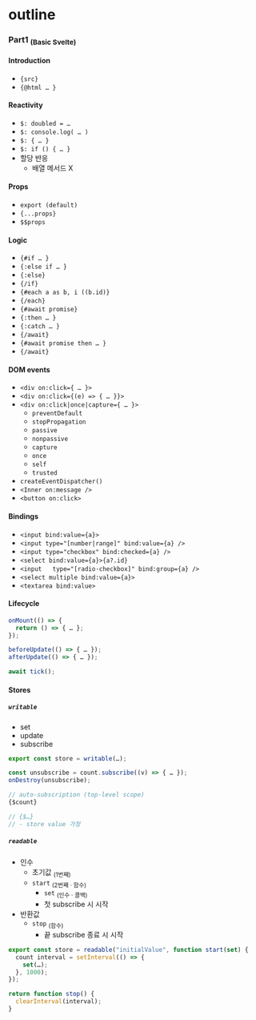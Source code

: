outline
========

### Part1 <sub>(Basic Svelte)</sub>

#### Introduction
- `{src}`
- `{@html … }`

#### Reactivity
- `$: doubled = …`
- `$: console.log( … )`
- `$: { … }`
- `$: if () { … }`
- 할당 반응
  - 배열 메서드 X

#### Props
- `export (default)`
- `{...props}`
- `$$props`

#### Logic
- `{#if … }`
- `{:else if … }`
- `{:else}`
- `{/if}`
- `{#each a as b, i ((b.id)}`
- `{/each}`
- `{#await promise}`
- `{:then … }`
- `{:catch … }`
- `{/await}`
- `{#await promise then … }`
- `{/await}`

#### DOM events
- `<div on:click={ … }>`
- `<div on:click={(e) => { … }}>`
- `<div on:click|once|capture={ … }>`
  - `preventDefault`
  - `stopPropagation`
  - `passive`
  - `nonpassive`
  - `capture`
  - `once`
  - `self`
  - `trusted`
- `createEventDispatcher()`
- `<Inner on:message />`
- `<button on:click>`

#### Bindings
- `<input bind:value={a}>`
- `<input type="[number|range]" bind:value={a} />`
- `<input type="checkbox" bind:checked={a} />`
- `<select bind:value={a}>{a?.id}`
- `<input	type="[radio·checkbox]" bind:group={a} />`
- `<select multiple bind:value={a}>`
- `<textarea bind:value>`

#### Lifecycle
```javascript
onMount(() => {
  return () => { … };
});
```
```javascript
beforeUpdate(() => { … });
afterUpdate(() => { … });
```
```javascript
await tick();
```

#### Stores

##### `writable`
- set
- update
- subscribe
```javascript
export const store = writable(…);

const unsubscribe = count.subscribe((v) => { … });
onDestroy(unsubscribe);

// auto-subscription (top-level scope)
{$count}

// {$…}
// - store value 가정
```

##### `readable`
- 인수
  - 초기값 <sub>(1번째)</sub>
  - `start` <sub>(2번째 · 함수)</sub>
      - `set` <sub>(인수 · 콜백)</sub>
    - 첫 subscribe 시 시작
- 반환값
  - `stop` <sub>(함수)</sub>
    - 끝 subscribe 종료 시 시작
```javascript
export const store = readable("initialValue", function start(set) {
  count interval = setInterval(() => {
    set(…);
  }, 1000);
});

return function stop() {
  clearInterval(interval);
}
```
